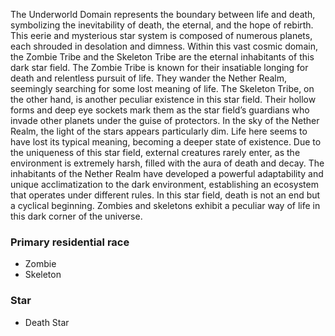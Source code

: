 The Underworld Domain represents the boundary between life and death, symbolizing the inevitability of death, the eternal, and the hope of rebirth. This eerie and mysterious star system is composed of numerous planets, each shrouded in desolation and dimness. Within this vast cosmic domain, the Zombie Tribe and the Skeleton Tribe are the eternal inhabitants of this dark star field. The Zombie Tribe is known for their insatiable longing for death and relentless pursuit of life. They wander the Nether Realm, seemingly searching for some lost meaning of life. The Skeleton Tribe, on the other hand, is another peculiar existence in this star field. Their hollow forms and deep eye sockets mark them as the star field’s guardians who invade other planets under the guise of protectors. In the sky of the Nether Realm, the light of the stars appears particularly dim. Life here seems to have lost its typical meaning, becoming a deeper state of existence. Due to the uniqueness of this star field, external creatures rarely enter, as the environment is extremely harsh, filled with the aura of death and decay. The inhabitants of the Nether Realm have developed a powerful adaptability and unique acclimatization to the dark environment, establishing an ecosystem that operates under different rules. In this star field, death is not an end but a cyclical beginning. Zombies and skeletons exhibit a peculiar way of life in this dark corner of the universe.

### Primary residential race
- Zombie
- Skeleton
  
### Star
- Death Star

